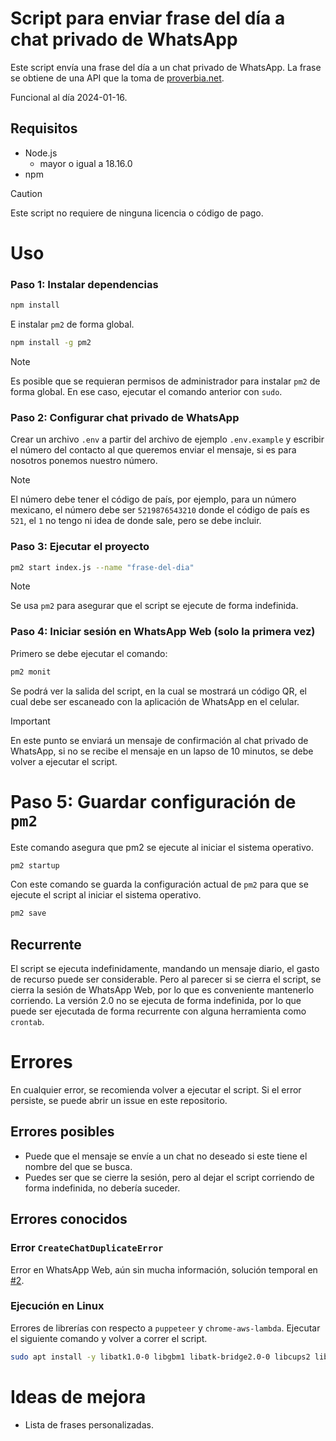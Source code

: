 # Script para enviar frase del día a chat privado de WhatsApp

Este script envía una frase del día a un chat privado de WhatsApp. La frase se
obtiene de una API que la toma de [proverbia.net](https://proverbia.net/).

Funcional al día 2024-01-16.

## Requisitos

- Node.js
  - mayor o igual a 18.16.0
- npm

> [!CAUTION]
> Este script no requiere de ninguna licencia o código de pago.

# Uso

### Paso 1: Instalar dependencias

```bash
npm install
```

E instalar `pm2` de forma global.

```bash
npm install -g pm2
```

> [!NOTE] 
> Es posible que se requieran permisos de administrador para instalar
> `pm2` de forma global. En ese caso, ejecutar el comando anterior con `sudo`.

### Paso 2: Configurar chat privado de WhatsApp

Crear un archivo `.env` a partir del archivo de ejemplo `.env.example` y
escribir el número del contacto al que queremos enviar el mensaje, si es para
nosotros ponemos nuestro número.

> [!NOTE]
> El número debe tener el código de país, por ejemplo, para un número
> mexicano, el número debe ser `5219876543210` donde el código de país es `521`,
> el `1` no tengo ni idea de donde sale, pero se debe incluir.

### Paso 3: Ejecutar el proyecto

```bash
pm2 start index.js --name "frase-del-dia"
```

> [!NOTE]
> Se usa `pm2` para asegurar que el script se ejecute de forma indefinida.

### Paso 4: Iniciar sesión en WhatsApp Web (solo la primera vez)

Primero se debe ejecutar el comando:

```bash
pm2 monit
```

Se podrá ver la salida del script, en la cual se mostrará un código QR, el cual
debe ser escaneado con la aplicación de WhatsApp en el celular.

> [!IMPORTANT]
> En este punto se enviará un mensaje de confirmación al chat privado de WhatsApp,
> si no se recibe el mensaje en un lapso de 10 minutos, se debe volver a ejecutar
> el script.

# Paso 5: Guardar configuración de `pm2`

Este comando asegura que pm2 se ejecute al iniciar el sistema operativo.

```bash
pm2 startup
```

Con este comando se guarda la configuración actual de `pm2` para que se ejecute
el script al iniciar el sistema operativo.

```bash
pm2 save
```

## Recurrente

El script se ejecuta indefinidamente, mandando un mensaje diario, el gasto de
recurso puede ser considerable. Pero al parecer si se cierra el script, se
cierra la sesión de WhatsApp Web, por lo que es conveniente mantenerlo
corriendo. La versión 2.0 no se ejecuta de forma indefinida, por lo que puede
ser ejecutada de forma recurrente con alguna herramienta como `crontab`.

# Errores

En cualquier error, se recomienda volver a ejecutar el script. Si el error
persiste, se puede abrir un issue en este repositorio.

## Errores posibles

- Puede que el mensaje se envíe a un chat no deseado si este tiene el nombre del
  que se busca.
- Puedes ser que se cierre la sesión, pero al dejar el script corriendo de forma
  indefinida, no debería suceder.

## Errores conocidos

### Error `CreateChatDuplicateError`
Error en WhatsApp Web, aún sin mucha información, solución temporal en [#2](https://github.com/KebPericles/MiFraseDiaria/issues/2).

### Ejecución en Linux

Errores de librerías con respecto a `puppeteer` y `chrome-aws-lambda`. Ejecutar
el siguiente comando y volver a correr el script.

```bash
sudo apt install -y libatk1.0-0 libgbm1 libatk-bridge2.0-0 libcups2 libxcomposite1 libxdamage1 libxfixes3 libxrandr2 libgm1 libxkbcommon0 libpango-1.0-0 libcairo2 libasound2
```

# Ideas de mejora

- Lista de frases personalizadas.
